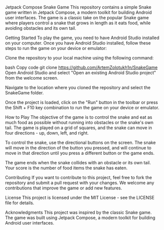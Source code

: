 Jetpack Compose Snake Game
This repository contains a simple Snake game written in Jetpack Compose, a modern toolkit for building Android user interfaces. The game is a classic take on the popular Snake game where players control a snake that grows in length as it eats food, while avoiding obstacles and its own tail.

Getting Started
To play the game, you need to have Android Studio installed on your computer. Once you have Android Studio installed, follow these steps to run the game on your device or emulator:

Clone the repository to your local machine using the following command:

bash
Copy code
git clone https://github.com/ArtemZolotukh1n/SnakeGame
Open Android Studio and select "Open an existing Android Studio project" from the welcome screen.

Navigate to the location where you cloned the repository and select the SnakeGame folder.

Once the project is loaded, click on the "Run" button in the toolbar or press the Shift + F10 key combination to run the game on your device or emulator.

How to Play
The objective of the game is to control the snake and eat as much food as possible without running into obstacles or the snake's own tail. The game is played on a grid of squares, and the snake can move in four directions - up, down, left, and right.

To control the snake, use the directional buttons on the screen. The snake will move in the direction of the button you pressed, and will continue to move in that direction until you press a different button or the game ends.

The game ends when the snake collides with an obstacle or its own tail. Your score is the number of food items the snake has eaten.

Contributing
If you want to contribute to this project, feel free to fork the repository and submit a pull request with your changes. We welcome any contributions that improve the game or add new features.

License
This project is licensed under the MIT License - see the LICENSE file for details.

Acknowledgments
This project was inspired by the classic Snake game.
The game was built using Jetpack Compose, a modern toolkit for building Android user interfaces.
